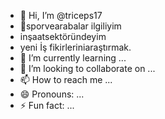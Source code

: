 - 👋 Hi, I’m @triceps17
- 👀sporvearabalar ilgiliyim
- inşaatsektöründeyim
- yeni İş fikirleriniaraştırmak.
- 🌱 I’m currently learning ...
- 💞️ I’m looking to collaborate on ...
- 📫 How to reach me ...
- 😄 Pronouns: ...
- ⚡ Fun fact: ...

<!---
triceps17/triceps17 is a ✨ special ✨ repository because its `README.md` (this file) appears on your GitHub profile.
You can click the Preview link to take a look at your changes.
--->
